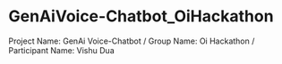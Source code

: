 # GenAiVoice-Chatbot_OiHackathon
Project Name: GenAi Voice-Chatbot / Group Name: Oi Hackathon / Participant Name: Vishu Dua
